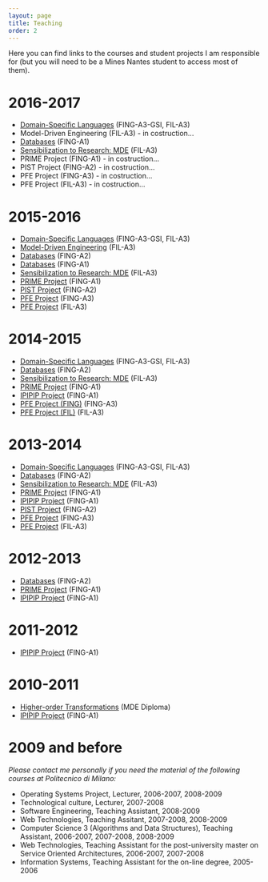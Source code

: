 ```yaml
---
layout: page
title: Teaching
order: 2
---
```


Here you can find links to the courses and student projects I am responsible for (but you will need to be a Mines Nantes student to access most of them).

# 2016-2017
* [Domain-Specific Languages](https://campusneo.mines-nantes.fr/campus/course/view.php?id=1609) (FING-A3-GSI, FIL-A3)
* Model-Driven Engineering (FIL-A3) - in costruction...
* [Databases](https://campusneo.mines-nantes.fr/campus/course/view.php?id=1598) (FING-A1)
* [Sensibilization to Research: MDE](https://campusneo.mines-nantes.fr/campus/course/view.php?id=1532) (FIL-A3)
* PRIME Project (FING-A1) - in costruction...
* PIST Project (FING-A2) - in costruction...
* PFE Project (FING-A3) - in costruction...
* PFE Project (FIL-A3) - in costruction...

# 2015-2016
* [Domain-Specific Languages](https://campusneo.mines-nantes.fr/campus/course/view.php?id=1571) (FING-A3-GSI, FIL-A3)
* [Model-Driven Engineering](https://campusneo.mines-nantes.fr/campus/course/view.php?id=1558) (FIL-A3)
* [Databases](https://campusneo.mines-nantes.fr/campus/course/view.php?id=1545) (FING-A2)
* [Databases](https://campusneo.mines-nantes.fr/campus/course/view.php?id=1546) (FING-A1)
* [Sensibilization to Research: MDE](https://campusneo.mines-nantes.fr/campus/course/view.php?id=1532) (FIL-A3)
* [PRIME Project](https://campusneo.mines-nantes.fr/campus/course/view.php?id=621) (FING-A1)
* [PIST Project](https://campusneo.mines-nantes.fr/campus/course/view.php?id=115) (FING-A2)
* [PFE Project](https://campusneo.mines-nantes.fr/campus/course/view.php?id=1540) (FING-A3)
* [PFE Project](https://campusneo.mines-nantes.fr/campus/course/view.php?id=1344) (FIL-A3)

# 2014-2015
* [Domain-Specific Languages](https://campusneo.mines-nantes.fr/campus/course/view.php?id=1472) (FING-A3-GSI, FIL-A3)
* [Databases](https://campusneo.mines-nantes.fr/campus/course/view.php?id=1471) (FING-A2)
* [Sensibilization to Research: MDE](https://campusneo.mines-nantes.fr/campus/course/view.php?id=1532) (FIL-A3)
* [PRIME Project](https://campusneo.mines-nantes.fr/campus/course/view.php?id=621) (FING-A1)
* [IPIPIP Project](https://campusneo.mines-nantes.fr/campus/course/view.php?id=391) (FING-A1)
* [PFE Project (FING)](https://campusneo.mines-nantes.fr/campus/course/view.php?id=1486) (FING-A3)
* [PFE Project (FIL)](https://campusneo.mines-nantes.fr/campus/course/view.php?id=1344) (FIL-A3)

# 2013-2014
* [Domain-Specific Languages](https://campusneo.mines-nantes.fr/campus/course/view.php?id=1415) (FING-A3-GSI, FIL-A3)
* [Databases](https://campusneo.mines-nantes.fr/campus/course/view.php?id=1327) (FING-A2)
* [Sensibilization to Research: MDE](https://campusneo.mines-nantes.fr/campus/course/view.php?id=1532) (FIL-A3)
* [PRIME Project](https://campusneo.mines-nantes.fr/campus/course/view.php?id=621) (FING-A1)
* [IPIPIP Project](https://campusneo.mines-nantes.fr/campus/course/view.php?id=391) (FING-A1)
* [PIST Project](https://campusneo.mines-nantes.fr/campus/course/view.php?id=115) (FING-A2)
* [PFE Project](https://campusneo.mines-nantes.fr/campus/course/view.php?id=1305) (FING-A3)
* [PFE Project](https://campusneo.mines-nantes.fr/campus/course/view.php?id=1344) (FIL-A3)

# 2012-2013
* [Databases](https://campusneo.mines-nantes.fr/campus/course/view.php?id=1133) (FING-A2)
* [PRIME Project](https://campusneo.mines-nantes.fr/campus/course/view.php?id=621) (FING-A1)
* [IPIPIP Project](https://campusneo.mines-nantes.fr/campus/course/view.php?id=391) (FING-A1)

# 2011-2012
* [IPIPIP Project](https://campusneo.mines-nantes.fr/campus/course/view.php?id=391) (FING-A1)

# 2010-2011
* [Higher-order Transformations](http://web.emn.fr/x-info/atlanmod/index.php?title=The_MDE_Diploma) (MDE Diploma)
* [IPIPIP Project](https://campusneo.mines-nantes.fr/campus/course/view.php?id=391) (FING-A1)

# 2009 and before
*Please contact me personally if you need the material of the following courses at Politecnico di Milano:*

* Operating Systems Project, Lecturer, 2006-2007, 2008-2009
* Technological culture, Lecturer, 2007-2008
* Software Engineering, Teaching Assistant, 2008-2009
* Web Technologies, Teaching Assitant, 2007-2008, 2008-2009
* Computer Science 3 (Algorithms and Data Structures), Teaching Assistant, 2006-2007, 2007-2008, 2008-2009
* Web Technologies, Teaching Assistant for the post-university master on Service Oriented Architectures, 2006-2007, 2007-2008
* Information Systems, Teaching Assistant for the on-line degree, 2005-2006

